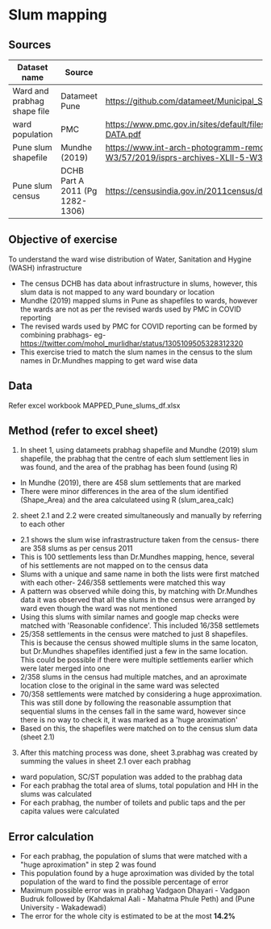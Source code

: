 # Slum mapping

## Sources
| Dataset name | Source | URL | 
| ------- | ----- | ---- |
| Ward and prabhag shape file | Datameet Pune | https://github.com/datameet/Municipal_Spatial_Data/tree/master/Pune |
| ward population | PMC | https://www.pmc.gov.in/sites/default/files/miscellaneous/WARD-OFFICE-POPULATION-DATA.pdf |
| Pune slum shapefile | Mundhe (2019) | https://www.int-arch-photogramm-remote-sens-spatial-inf-sci.net/XLII-5-W3/57/2019/isprs-archives-XLII-5-W3-57-2019.pdf |
| Pune slum census | DCHB Part A 2011 (Pg 1282-1306) | https://censusindia.gov.in/2011census/dchb/DCHB_A/27/2725_PART_A_DCHB_PUNE.pdf |

## Objective of exercise
To understand the ward wise distribution of Water, Sanitation and Hygine (WASH) infrastructure
* The census DCHB has data about infrastructure in slums, however, this slum data is not mapped to any ward boundary or location
* Mundhe (2019) mapped slums in Pune as shapefiles to wards, however the wards are not as per the revised wards used by PMC in COVID reporting
* The revised wards used by PMC for COVID reporting can be formed by combining prabhags- eg- https://twitter.com/mohol_murlidhar/status/1305109505328312320
* This exercise tried to match the slum names in the census to the slum names in Dr.Mundhes mapping to get ward wise data

## Data
Refer excel workbook MAPPED_Pune_slums_df.xlsx

## Method (refer to excel sheet)
1. In sheet 1, using datameets prabhag shapefile and Mundhe (2019) slum shapefile, the prabhag that the centre of each slum settlement lies in was found, and the area of the prabhag has been found (using R)
* In Mundhe (2019), there are 458 slum settlements that are marked
* There were minor differences in the area of the slum identified (Shape_Area) and the area calculateed using R (slum_area_calc)

2. sheet 2.1 and 2.2 were created simultaneously and manually by referring to each other
* 2.1 shows the slum wise infrastrastructure taken from the census- there are 358 slums as per census 2011
* This is 100 settlements less than Dr.Mundhes mapping, hence, several of his settlements are not mapped on to the census data
* Slums with a unique and same name in both the lists were first matched with each other- 246/358 settlements were matched this way
* A pattern was observed while doing this, by matching with Dr.Mundhes data it was observed that all the slums in the census were arranged by ward even though the ward was not mentioned
* Using this slums with similar names and google map checks were matched with 'Reasonable confidence'. This included 16/358 settlemets
* 25/358 settlements in the census were matched to just 8 shapefiles. This is because the census showed multiple slums in the same locaton, but Dr.Mundhes shapefiles identified just a few in the same location. This could be possible if there were multiple settlements earlier which were later merged into one
* 2/358 slums in the census had multiple matches, and an aproximate location close to the original in the same ward was selected
* 70/358 settlements were matched by considering a huge approximation. This was still done by following the reasonable assumption that sequential slums in the censes fall in the same ward, however since there is no way to check it, it was marked as a 'huge aroximation'
* Based on this, the shapefiles were matched on to the census slum data (sheet 2.1)

3. After this matching process was done, sheet 3.prabhag was created by summing the values in sheet 2.1 over each prabhag
* ward population, SC/ST population was added to the prabhag data
* For each prabhag the total area of slums, total population and HH in the slums was calculated
* For each prabhag, the number of toilets and public taps and the per capita values were calculated

## Error calculation
* For each prabhag, the population of slums that were matched with a "huge aproximation" in step 2 was found
* This population found by a huge aproximation was divided by the total population of the ward to find the possible percentage of error
* Maximum possible error was in prabhag Vadgaon Dhayari - Vadgaon Budruk followed by (Kahdakmal Aali - Mahatma Phule Peth) and (Pune University - Wakadewadi)
* The error for the whole city is estimated to be at the most **14.2%**
